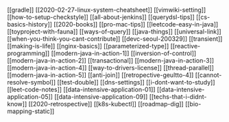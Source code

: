 [[gradle]]
[[2020-02-27-linux-system-cheatsheet]]
[[vimwiki-setting]]
[[how-to-setup-checkstyle]]
[[all-about-jenkins]]
[[querydsl-tips]]
[[cs-basics-history]]
[[2020-books]]
[[pro-mac-tips]]
[[leetcode-easy-in-java]]
[[toyproject-with-fauna]]
[[ways-of-query]]
[[java-things]]
[[universal-link]]
[[when-you-think-you-cant-contribute]]
[[devc-seoul-200329]]
[[transient]]
[[making-is-life]]
[[nginx-basics]]
[[parameterized-type]]
[[reactive-programming]]
[[modern-java-in-action-1]]
[[inversion-of-control]]
[[modern-java-in-action-2]]
[[transactional]]
[[modern-java-in-action-3]]
[[modern-java-in-action-4]]
[[way-to-drivers-license]]
[[thread-parallel]]
[[modern-java-in-action-5]]
[[anti-join]]
[[retropective-geultto-4]]
[[cannot-resolve-symbol]]
[[test-double]]
[[dns-settings]]
[[i-dont-want-to-study]]
[[leet-code-notes]]
[[data-intensive-application-01]]
[[data-intensive-application-05]]
[[data-intensive-application-09]]
[[techs-that-i-didnt-know]]
[[2020-retrospective]]
[[k8s-kubectl]] 
[[roadmap-dig]]
[[bio-mapping-static]]
